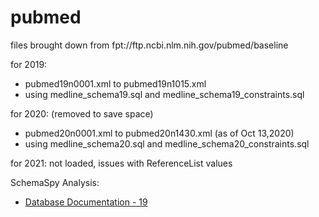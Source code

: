 # pubmed

files brought down from fpt://ftp.ncbi.nlm.nih.gov/pubmed/baseline

for 2019:
* pubmed19n0001.xml to pubmed19n1015.xml
* using medline_schema19.sql and medline_schema19_constraints.sql

for 2020: (removed to save space)
* pubmed20n0001.xml to pubmed20n1430.xml (as of Oct 13,2020)
* using medline_schema20.sql and medline_schema20_constraints.sql

for 2021: not loaded, issues with ReferenceList values

SchemaSpy Analysis:
* [Database Documentation - 19](https://demo.cns.iu.edu/dbdocs/pubmed19/)

